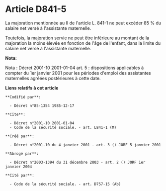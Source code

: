 # Article D841-5

La majoration mentionnée au II de l'article L. 841-1 ne peut excéder 85 % du salaire net versé à l'assistante maternelle.

Toutefois, la majoration servie ne peut être inférieure au montant de la majoration la moins élevée en fonction de l'âge de
l'enfant, dans la limite du salaire net versé à l'assistante maternelle.

**Nota:**

Nota : Décret 2001-10 2001-01-04 art. 5 : dispositions applicables à compter du 1er janvier 2001 pour les périodes d'emploi
des assistantes maternelles agréées postérieures à cette date.

**Liens relatifs à cet article**

	**Codifié par**:

	  - Décret n°85-1354 1985-12-17

	**Cite**:

	  - Décret n°2001-10 2001-01-04
	  - Code de la sécurité sociale. - art. L841-1 (M)

	**Créé par**:

	  - Décret n°2001-10 du 4 janvier 2001 - art. 3 () JORF 5 janvier 2001

	**Abrogé par**:

	  - Décret n°2003-1394 du 31 décembre 2003 - art. 2 () JORF 1er janvier 2004

	**Cité par**:

	  - Code de la sécurité sociale. - art. D757-15 (Ab)
